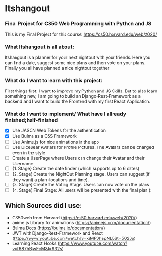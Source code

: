 # ltshangout 
### Final Project for CS50 Web Programming with Python and JS
This is my Final Project for this course: https://cs50.harvard.edu/web/2020/

### What ltshangout is all about:
ltshangout is a planner for your next nightout with your friends. Here you can find a date, suggest some nice plans and then vote on your plans. Finally you all have planned a nice nightout together

### What do I want to learn with this project:
First things first: I want to improve my Python and JS Skills. But to also learn something new, I am going to build an Django-Rest-Framework as a backend and I want to build the Frontend with my first React Application.

### What do I want to implement/ What have I allready finished;half-finished
- [x] Use JASON Web Tokens for the authentication
- [x] Use Bulma as a CSS Framework
- [ ] Use Anime.js for nice animations in the app
- [ ] Use DiceBear Avatars for Profile Pictures. The Avatars can be changed even in the style
- [ ] Create a UserPage where Users can change their Avatar and their Username
- [ ] {1. Stage} Create the date finder (which supports up to 6 dates) 
- [ ] {2. Stage} Create the NightOut Planning stage. Users can suggest (if they want) a plan (locations and time).
- [ ] {3. Stage} Create the Voting Stage. Users can now vote on the plans
- [ ] {4. Stage} Final Stage: All users will be presented with the final plan (:

## Which Sources did I use:
* CS50web from Harvard (https://cs50.harvard.edu/web/2020/) 
* anime.js Library for animations (https://animejs.com/documentation/)
* Bulma Docs (https://bulma.io/documentation/)
* JWT with Django-Rest-Framework and React (https://www.youtube.com/watch?v=xjMP0hspNLE&t=5023s)
* Learning React Hooks (https://www.youtube.com/watch?v=f687hBjwFcM&t=932s)
